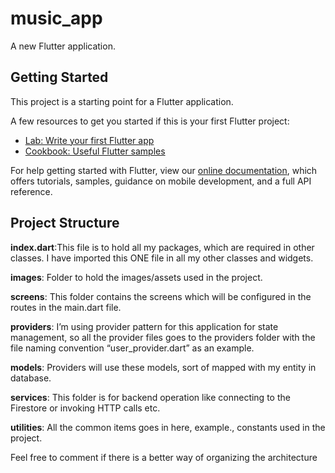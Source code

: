 # music_app

A new Flutter application.

## Getting Started

This project is a starting point for a Flutter application.

A few resources to get you started if this is your first Flutter project:

- [Lab: Write your first Flutter app](https://flutter.dev/docs/get-started/codelab)
- [Cookbook: Useful Flutter samples](https://flutter.dev/docs/cookbook)

For help getting started with Flutter, view our
[online documentation](https://flutter.dev/docs), which offers tutorials,
samples, guidance on mobile development, and a full API reference.

## Project Structure

**index.dart**:This file is to hold all my packages, which are required in other classes. I have imported this ONE file in all my other classes and widgets.

**images**: Folder to hold the images/assets used in the project.

**screens**: This folder contains the screens which will be configured in the routes in the main.dart file.

**providers**: I’m using provider pattern for this application for state management, so all the provider files goes to the providers folder with the file naming convention “user_provider.dart” as an example.

**models**: Providers will use these models, sort of mapped with my entity in database.

**services**: This folder is for backend operation like connecting to the Firestore or invoking HTTP calls etc.

**utilities**: All the common items goes in here, example., constants used in the project.


Feel free to comment if there is a better way of organizing the architecture